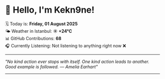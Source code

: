 # 👋 Hello, I'm Kekn9ne!

🗓️ Today is: **Friday, 01 August 2025**  
🌤️ Weather in Istanbul: **☀️   +24°C**  
📊 GitHub Contributions: **68**  
🎧 Currently Listening: Not listening to anything right now ❌

---

_"No kind action ever stops with itself. One kind action leads to another. Good example is followed. — *Amelia Earhart*"_

---
